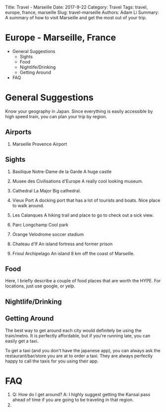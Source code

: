 Title: Travel - Marseille
Date: 2017-9-22
Category: Travel
Tags: travel, europe, france, marseille
Slug: travel-marseille
Authors: Adam Li
Summary: A summary of how to visit Marseille and get the most out of your trip.

# Europe - Marseille, France
<!-- MarkdownTOC -->
- General Suggestions
	- Sights
	- Food
	- Nightlife/Drinking
	- Getting Around
- FAQ
<!-- /MarkdownTOC -->

# General Suggestions
Know your geography in Japan. Since everything is easily accessible by high speed train, you can plan your trip by region.

## Airports
1. Marseille Provence Airport

## Sights
1. Basilique Notre-Dame de la Garde
A huge castle

2. Musee des Civilisations d'Europe
A really cool looking museum.

3. Cathedral La Major
Big cathedral.

4. Vieux Port
A docking port that has a lot of tourists and boats. Nice place to walk around.

5. Les Calanques
A hiking trail and place to go to check out a sick view.

6. Parc Longchamp
Cool park

7. Orange Velodrome
soccer stadium

8. Chateau d'lf
An island fortress and former prison 

9. Frioul Archipelago
An island 8 km off the coast of Marseille.


## Food
Here, I briefly describe a couple of food places that are worth the HYPE. For locations, just use google, or yelp.

## Nightlife/Drinking


## Getting Around
The best way to get around each city would definitely be using the train/metro. It is perfectly affordable, but if you're running late, you can easily get a taxi.

To get a taxi (and you don't have the japanese app), you can always ask the restaurant/bar/store you are at to order a taxi. They are always perfectly happy to call the taxis for you using their app.

# FAQ
1. Q: How do I get around?
A: I highly suggest getting the Kansai pass ahead of time if you are going to be traveling in that region. 
2. 
